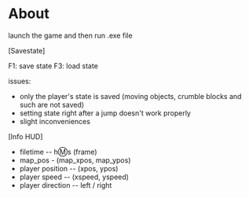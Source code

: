 # About

launch the game and then run .exe file

[Savestate]

F1: save state
F3: load state

issues:
- only the player's state is saved (moving objects, crumble blocks and such are not saved)
- setting state right after a jump doesn't work properly
- slight inconveniences



[Info HUD]

- filetime -- h:m:s (frame)
- map_pos - (map_xpos, map_ypos)
- player position -- (xpos, ypos)
- player speed -- (xspeed, yspeed)
- player direction -- left / right
